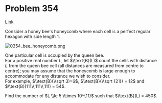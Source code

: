 # Problem 354

[Link](https://projecteuler.net/problem=354)

Consider a honey bee's honeycomb where each cell is a perfect regular hexagon with side length $1$.

![0354_bee_honeycomb.png](resources/images/0354_bee_honeycomb.png?1678992052)

One particular cell is occupied by the queen bee.  
For a positive real number $L$, let $\\text{B}(L)$ count the cells with distance $L$ from the queen bee cell (all distances are measured from centre to centre); you may assume that the honeycomb is large enough to accommodate for any distance we wish to consider.  
For example, $\\text{B}(\\sqrt 3)=6$, $\\text{B}(\\sqrt {21}) = 12$ and $\\text{B}(111\\,111\\,111) = 54$.

Find the number of $L \\le 5 \\times 10^{11}$ such that $\\text{B}(L) = 450$.